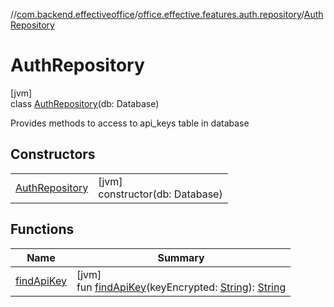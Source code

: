 //[com.backend.effectiveoffice](../../../index.md)/[office.effective.features.auth.repository](../index.md)/[AuthRepository](index.md)

# AuthRepository

[jvm]\
class [AuthRepository](index.md)(db: Database)

Provides methods to access to api_keys table in database

## Constructors

| | |
|---|---|
| [AuthRepository](-auth-repository.md) | [jvm]<br>constructor(db: Database) |

## Functions

| Name | Summary |
|---|---|
| [findApiKey](find-api-key.md) | [jvm]<br>fun [findApiKey](find-api-key.md)(keyEncrypted: [String](https://kotlinlang.org/api/latest/jvm/stdlib/kotlin/-string/index.html)): [String](https://kotlinlang.org/api/latest/jvm/stdlib/kotlin/-string/index.html) |
